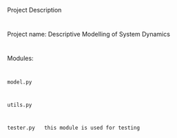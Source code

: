 Project Description
#
Project name: Descriptive Modelling of System Dynamics
#
Modules:
#
    model.py
#
    utils.py
#
    tester.py   this module is used for testing
